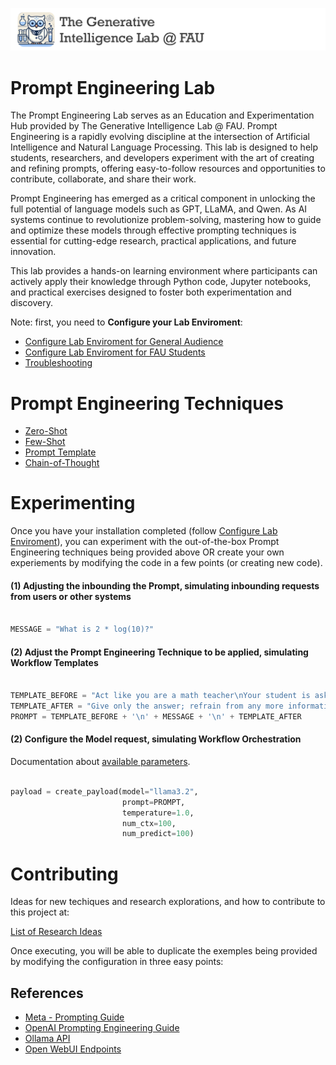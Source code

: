 ![GenI-Banner](./images/geni-banner.png)


# Prompt Engineering Lab

The Prompt Engineering Lab serves as an Education and Experimentation Hub provided by The Generative Intelligence Lab @ FAU. Prompt Engineering is a rapidly evolving discipline at the intersection of Artificial Intelligence and Natural Language Processing. This lab is designed to help students, researchers, and developers experiment with the art of creating and refining prompts, offering easy-to-follow resources and opportunities to contribute, collaborate, and share their work.

Prompt Engineering has emerged as a critical component in unlocking the full potential of language models such as GPT, LLaMA, and Qwen. As AI systems continue to revolutionize problem-solving, mastering how to guide and optimize these models through effective prompting techniques is essential for cutting-edge research, practical applications, and future innovation.

This lab provides a hands-on learning environment where participants can actively apply their knowledge through Python code, Jupyter notebooks, and practical exercises designed to foster both experimentation and discovery.

Note: first, you need to **Configure your Lab Enviroment**:
* [Configure Lab Enviroment for General Audience](https://github.com/genilab-fau/prompt-eng/CONFIG.md)
* [Configure Lab Enviroment for FAU Students](https://github.com/genilab-fau/prompt-eng/CONFIG-FAU.md)
* [Troubleshooting ](https://github.com/genilab-fau/prompt-eng/TROUBLESHOOTING.md)


# Prompt Engineering Techniques

* [Zero-Shot](prompt-eng/zero_shot.ipynb)
* [Few-Shot](prompt-eng/few_shot.ipynb)
* [Prompt Template](prompt-eng/prompt_template.ipynb)
* [Chain-of-Thought](prompt-eng/chain_of_thought.ipynb)


# Experimenting

Once you have your installation completed (follow [Configure Lab Enviroment](https://github.com/genilab-fau/prompt-eng/CONFIG.md)), you can experiment with the out-of-the-box Prompt Engineering techniques being provided above OR create your own experiements by modifying the code in a few points (or creating new code).

#### (1) Adjusting the inbounding  the Prompt, simulating inbounding requests from users or other systems


```python

MESSAGE = "What is 2 * log(10)?"

```

#### (2) Adjust the Prompt Engineering Technique to be applied, simulating Workflow Templates

```python

TEMPLATE_BEFORE = "Act like you are a math teacher\nYour student is asking:"
TEMPLATE_AFTER = "Give only the answer; refrain from any more information"
PROMPT = TEMPLATE_BEFORE + '\n' + MESSAGE + '\n' + TEMPLATE_AFTER

```

#### (2) Configure the Model request, simulating Workflow Orchestration

Documentation about [available parameters](https://github.com/ollama/ollama/blob/main/docs/api.md).

```python

payload = create_payload(model="llama3.2", 
                         prompt=PROMPT, 
                         temperature=1.0, 
                         num_ctx=100, 
                         num_predict=100)
```


# Contributing

Ideas for new techiques and research explorations, and how to contribute to this project at:

[List of Research Ideas](https://github.com/genilab-fau/prompt-eng/CONTRIBUTING.md)


Once executing, you will be able to duplicate the exemples being provided by modifying the configuration in three easy points:


## References
 
* [Meta - Prompting Guide](https://www.llama.com/docs/how-to-guides/prompting/)
* [OpenAI Prompting Engineering Guide](https://platform.openai.com/docs/guides/prompt-engineering)
* [Ollama API](https://github.com/ollama/ollama/blob/main/docs/api.md)
* [Open WebUI Endpoints](https://docs.openwebui.com/getting-started/api-endpoints/)




